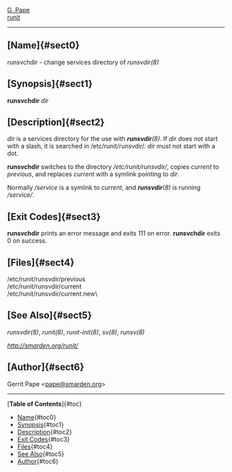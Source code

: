 [G. Pape](http://smarden.org/pape/)\
[runit](index.html)

--------------------------------------------------------------------------------

## [Name]{#sect0}

runsvchdir - change services directory of *runsvdir(8)*

## [Synopsis]{#sect1}

**runsvchdir** *dir*

## [Description]{#sect2}

*dir* is a services directory for the use with ***runsvdir**(8)*. If *dir* does
not start with a slash, it is searched in /etc/runit/runsvdir/. *dir* must not
start with a dot.

**runsvchdir** switches to the directory */etc/runit/runsvdir/*, copies
*current* to *previous*, and replaces *current* with a symlink pointing to
*dir*.

Normally */service* is a symlink to *current*, and ***runsvdir**(8)* is running
*/service/*.

## [Exit Codes]{#sect3}

**runsvchdir** prints an error message and exits 111 on error. **runsvchdir**
exits 0 on success.

## [Files]{#sect4}

/etc/runit/runsvdir/previous\
/etc/runit/runsvdir/current\
/etc/runit/runsvdir/current.new\

## [See Also]{#sect5}

*runsvdir(8)*, *runit(8)*, *runit-init(8)*, *sv(8)*, *runsv(8)*

*http://smarden.org/runit/*

## [Author]{#sect6}

Gerrit Pape \<pape@smarden.org\>

--------------------------------------------------------------------------------

[**Table of Contents**]{#toc}

-   [Name](#sect0){#toc0}
-   [Synopsis](#sect1){#toc1}
-   [Description](#sect2){#toc2}
-   [Exit Codes](#sect3){#toc3}
-   [Files](#sect4){#toc4}
-   [See Also](#sect5){#toc5}
-   [Author](#sect6){#toc6}
